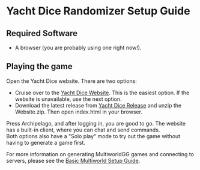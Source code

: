 # Yacht Dice Randomizer Setup Guide

## Required Software

- A browser (you are probably using one right now!).

## Playing the game
Open the Yacht Dice website. There are two options:
- Cruise over to the [Yacht Dice Website](https://yacht-dice-ap.netlify.app/). This is the easiest option. If the website is unavailable, use the next option.
- Download the latest release from [Yacht Dice Release](https://github.com/spinerak/ArchipelagoYachtDice/releases/latest) and unzip the Website.zip. Then open index.html in your browser.

Press Archipelago, and after logging in, you are good to go. The website has a built-in client, where you can chat and send commands.    
Both options also have a "Solo play" mode to try out the game without having to generate a game first.

For more information on generating MultiworldGG games and connecting to servers, please see the [Basic Multiworld Setup Guide](/tutorial/Archipelago/setup/en).